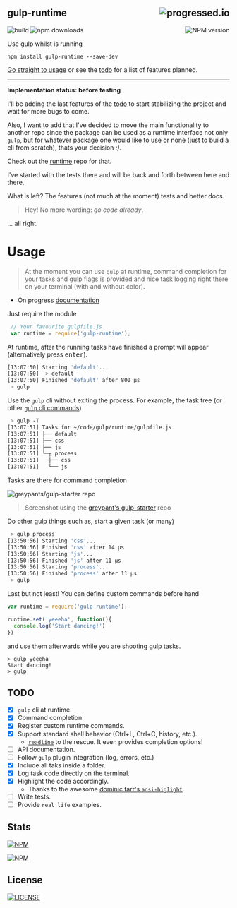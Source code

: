## gulp-runtime[<img alt="progressed.io" src="http://progressed.io/bar/41" align="right"/>](https://github.com/fehmicansaglam/progressed.io)

[<img alt="build" src="http://img.shields.io/travis/stringparser/gulp-runtime/master.svg?style=flat-square" align="left"/>](https://travis-ci.org/stringparser/gulp-runtime/builds)

[<img alt="npm downloads" src="http://img.shields.io/npm/dm/gulp-runtime.svg?style=flat-square" align="left"/>](http://img.shields.io/npm/dm/gulp-runtime.svg)

[<img alt="NPM version" src="http://img.shields.io/npm/v/gulp-runtime.svg?style=flat-square" align="right"/>](http://www.npmjs.org/package/gulp-runtime)

<br>

Use gulp whilst is running

 ```
 npm install gulp-runtime --save-dev
 ```

[Go straight to usage](#usage) or see the [todo](#todo) for a list of features planned.

<hr>

<b>Implementation status: before testing</b>

I'll be adding the last features of the [todo](#todo) to start stabilizing the project and wait for more bugs to come.

Also, I want to add that I've decided to move the main functionality to another repo since the package can be used as a runtime interface not only [`gulp`](https://github.com/gulpjs/gulp), but for whatever package one would like to use or none (just to build a cli from scratch), thats your decision *:)*.

Check out the [runtime](http://github.com/stringparser/runtime) repo for that.

I've started with the tests there and will be back and forth between here and there.

What is left? The features (not much at the moment) tests and better docs.

> Hey! No more wording: *go code already*.

... all right.

# Usage
> At the moment you can use `gulp` at runtime, command completion for your tasks and gulp flags is provided and nice task logging right there on your terminal (with and without color).

 - On progress [documentation](./docs)

Just require the module

```js
 // Your favourite gulpfile.js
 var runtime = require('gulp-runtime');
```

At runtime, after the running tasks have finished a prompt will appear (alternatively press <kbd>enter</kbd>).

```bash
[13:07:50] Starting 'default'...
[13:07:50]  > default
[13:07:50] Finished 'default' after 800 μs
 > gulp
```

Use the `gulp` cli without exiting the process. For example, the task tree (or other [`gulp` cli commands](https://github.com/gulpjs/gulp/blob/master/docs/CLI.md))

```bash
 > gulp -T
[13:07:51] Tasks for ~/code/gulp/runtime/gulpfile.js
[13:07:51] ├── default
[13:07:51] ├── css
[13:07:51] ├── js
[13:07:51] └─┬ process
[13:07:51]   ├── css
[13:07:51]   └── js
```

Tasks are there for command completion

![greypants/gulp-starter repo](https://raw.githubusercontent.com/stringparser/gulp-runtime/master/img/completion.png)

> Screenshot using the [greypant's gulp-starter](https://github.com/greypants/gulp-starter) repo

Do other gulp things such as, start a given task (or many)

```bash
 > gulp process
[13:50:56] Starting 'css'...
[13:50:56] Finished 'css' after 14 μs
[13:50:56] Starting 'js'...
[13:50:56] Finished 'js' after 11 μs
[13:50:56] Starting 'process'...
[13:50:56] Finished 'process' after 11 μs
 > gulp
```

Last but not least! You can define custom commands before hand

```js
var runtime = require('gulp-runtime');

runtime.set('yeeeha', function(){
  console.log('Start dancing!')
})
```

and use them afterwards while you are shooting gulp tasks.

```shell
> gulp yeeeha
Start dancing!
> gulp
```

## TODO

 - [X] `gulp` cli at runtime.
 - [X] Command completion.
 - [X] Register custom runtime commands.
 - [X] Support standard shell behavior (Ctrl+L, Ctrl+C, history, etc.).
    * [`readline`](http://nodejs.org/api/readline.html) to the rescue. It even provides completion options!
 - [ ] API documentation.
 - [ ] Follow `gulp` plugin integration (log, errors, etc.)
 - [X] Include all taks inside a folder.
 - [X] Log task code directly on the terminal.
 - [X] Highlight the code accordingly.
    * Thanks to the awesome [dominic tarr's `ansi-higlight`](https://github.com/dominictarr/ansi-highlight).
 - [ ] Write tests.
 - [ ] Provide `real life` examples.

## Stats

[<img src="https://nodei.co/npm/gulp-runtime.png?downloads=true&downloadRank=true&stars=true" alt="NPM" align="center"/>](https://nodei.co/npm/gulp-runtime)

[<img src="https://nodei.co/npm-dl/gulp-runtime.png" alt="NPM" align="center"/>](https://nodei.co/npm/gulp-runtime/)

## License

[<img alt="LICENSE" src="http://img.shields.io/npm/l/gulp-runtime.svg?style=flat-square"/>](http://opensource.org/licenses/MIT)
